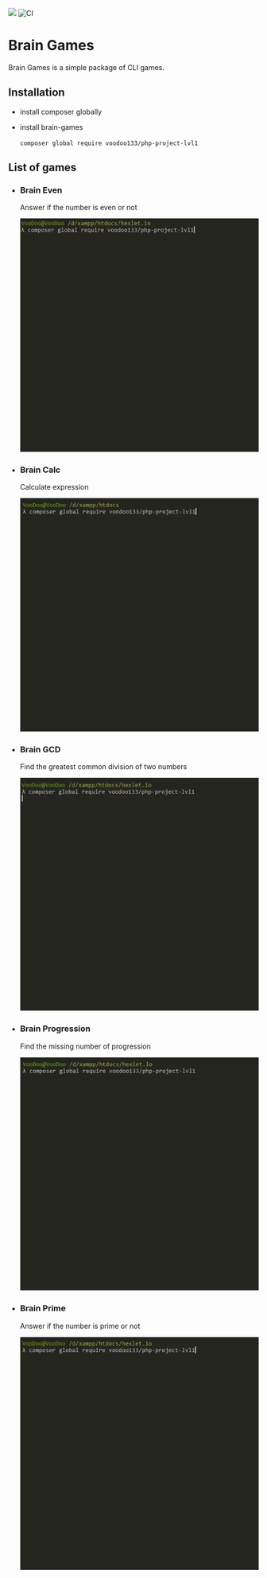 <a href="https://codeclimate.com/github/voodoo133/php-project-lvl1/maintainability"><img src="https://api.codeclimate.com/v1/badges/eab4ec7228c42d00374f/maintainability" /></a>
![CI](https://github.com/voodoo133/php-project-lvl1/workflows/CI/badge.svg)
<h1>Brain Games</h1>
<p>Brain Games is a simple package of CLI games.</p>
<h2>Installation</h2>
<ul>
  <li>
    <p>install composer globally</p>
  </li>
  <li>
    <p>install brain-games</p>
    <code>composer global require voodoo133/php-project-lvl1</code>
  </li>
</ul>
<h2>List of games</h2>
<ul>
  <li>
    <h3>Brain Even</h3>
    <p>Answer if the number is even or not</p>
    <a target="_blank" rel="noopener noreferrer" href="/gif/brain-even.gif"><img src="/gif/brain-even.gif" alt="brain-even" style="max-width:100%;"></a>
  </li>
  <li>
    <h3>Brain Calc</h3>
    <p>Calculate expression</p>
    <a target="_blank" rel="noopener noreferrer" href="/gif/brain-calc.gif"><img src="/gif/brain-calc.gif" alt="brain-calc" style="max-width:100%;"></a>
  </li>
  <li>
    <h3>Brain GCD</h3>
    <p>Find the greatest common division of two numbers</p>
    <a target="_blank" rel="noopener noreferrer" href="/gif/brain-gcd.gif"><img src="/gif/brain-gcd.gif" alt="brain-gcd" style="max-width:100%;"></a>
  </li>
  <li>
    <h3>Brain Progression</h3>
    <p>Find the missing number of progression</p>
    <a target="_blank" rel="noopener noreferrer" href="/gif/brain-progression.gif"><img src="/gif/brain-progression.gif" alt="brain-progression" style="max-width:100%;"></a>
  </li>
  <li>
    <h3>Brain Prime</h3>
    <p>Answer if the number is prime or not</p>
    <a target="_blank" rel="noopener noreferrer" href="/gif/brain-prime.gif"><img src="/gif/brain-prime.gif" alt="brain-prime" style="max-width:100%;"></a>
  </li>
</ul>